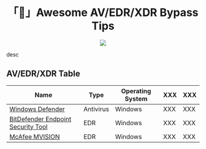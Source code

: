 <h1 align="center">「👾」Awesome AV/EDR/XDR Bypass Tips</h1>

<p align="center"><img src="https://png.pngtree.com/png-vector/20190215/ourlarge/pngtree-vector-guard-shield-icon-png-image_691190.jpg"></p>

desc

## AV/EDR/XDR Table

| Name | Type | Operating System | XXX | XXX |
| ----------- | ----------- | ----------- | ----------- | ----------- |
| [Windows Defender](https://github.com/MrEmpy/Awesome-AV-EDR-XDR-Bypass/tree/main/Windows%20Defender) | Antivirus | Windows | XXX | XXX |
| [BitDefender Endpoint Security Tool](https://github.com/MrEmpy/Awesome-AV-EDR-XDR-Bypass/tree/main/BitDefender%20Endpoint%20Security%20Tool) | EDR | Windows | XXX | XXX |
| [McAfee MVISION](https://github.com/MrEmpy/Awesome-AV-EDR-XDR-Bypass/tree/main/McAfee%20MVISION) | EDR | Windows | XXX | XXX |
